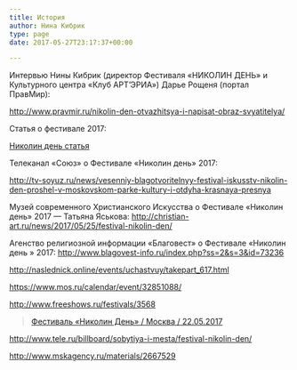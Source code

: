 ```yaml
---
title: История
author: Нина Кибрик
type: page
date: 2017-05-27T23:17:37+00:00

---
```

Интервью Нины Кибрик (директор Фестиваля &#171;НИКОЛИН ДЕНЬ&#187; и Культурного центра &#171;Клуб АРТ&#8217;ЭРИА&#187;) Дарье Рощеня (портал ПравМир):
  
<http://www.pravmir.ru/nikolin-den-otvazhitsya-i-napisat-obraz-svyatitelya/>

Статья о фестивале 2017:
  
[Николин день статья][1]

Телеканал &#171;Союз&#187; о Фестивале &#171;Николин день&#187; 2017:

http://tv-soyuz.ru/news/vesenniy-blagotvoritelnyy-festival-iskusstv-nikolin-den-proshel-v-moskovskom-parke-kultury-i-otdyha-krasnaya-presnya

Музей современного Христианского Искусства о Фестивале &#171;Николин день&#187; 2017 &#8212; Татьяна Яськова: http://christian-art.ru/news/2017/05/25/festival-nikolin-den/

Агенство религиозной информации &#171;Благовест&#187; о Фестивале &#171;Николин день &#187; 2017: http://www.blagovest-info.ru/index.php?ss=2&s=3&id=73236

http://naslednick.online/events/uchastvuy/takepart_617.html

https://www.mos.ru/calendar/event/32851088/

http://www.freeshows.ru/festivals/3568

<blockquote class="wp-embedded-content" data-secret="CRcE2b76As">
  <p>
    <a href="http://svoeradio.fm/event/vezhlivyj-otkaz-moskva-22-01-1900/">Фестиваль &#171;Николин День&#187; / Москва / 22.05.2017</a>
  </p>
</blockquote>

<iframe class="wp-embedded-content" sandbox="allow-scripts" security="restricted" style="position: absolute; clip: rect(1px, 1px, 1px, 1px);" src="http://svoeradio.fm/event/vezhlivyj-otkaz-moskva-22-01-1900/embed/#?secret=CRcE2b76As" data-secret="CRcE2b76As" width="525" height="296" title="Вставленная запись WordPress" frameborder="0" marginwidth="0" marginheight="0" scrolling="no"></iframe>

http://www.tele.ru/billboard/sobytiya-i-mesta/festival-nikolin-den/

http://www.mskagency.ru/materials/2667529

&nbsp;

&nbsp;

 [1]: http://nikolinden.ru/wp-content/uploads/2017/05/Nikolin-den-statja.pdf